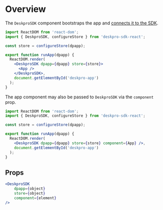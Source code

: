 Overview
========
The `DeskproSDK` component bootstraps the app and [connects it to the SDK](/pages/props/#connecting-your-components).

```jsx
import ReactDOM from 'react-dom';
import { DeskproSDK, configureStore } from 'deskpro-sdk-react';

const store = configureStore(dpapp);

export function runApp(dpapp) {
  ReactDOM.render(
    <DeskproSDK dpapp={dpapp} store={store}>
      <App />
    </DeskproSDK>,
    document.getElementById('deskpro-app')
  );
}
```

The app component may also be passed to `DeskproSDK` via the `component` prop.

```jsx
import ReactDOM from 'react-dom';
import { DeskproSDK, configureStore } from 'deskpro-sdk-react';

const store = configureStore(dpapp);

export function runApp(dpapp) {
  ReactDOM.render(
    <DeskproSDK dpapp={dpapp} store={store} component={App} />,
    document.getElementById('deskpro-app')
  );
}
```

## Props

```jsx
<DeskproSDK
    dpapp={object}
    store={object}
    component={element}
/>
```
